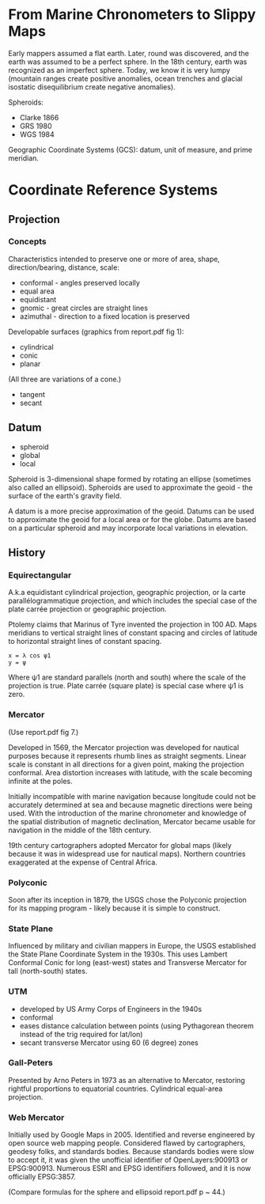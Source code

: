# From Marine Chronometers to Slippy Maps

Early mappers assumed a flat earth.  Later, round was discovered, and the earth was assumed to be a perfect sphere.  In the 18th century, earth was recognized as an imperfect sphere.  Today, we know it is very lumpy (mountain ranges create positive anomalies, ocean trenches and glacial isostatic disequilibrium create negative anomalies).

Spheroids:

 * Clarke 1866
 * GRS 1980
 * WGS 1984

Geographic Coordinate Systems (GCS): datum, unit of measure, and prime meridian.

# Coordinate Reference Systems

## Projection

### Concepts

Characteristics intended to preserve one or more of area, shape, direction/bearing, distance, scale:

 * conformal - angles preserved locally
 * equal area
 * equidistant
 * gnomic - great circles are straight lines
 * azimuthal - direction to a fixed location is preserved

Developable surfaces (graphics from report.pdf fig 1):

 * cylindrical
 * conic
 * planar

(All three are variations of a cone.)

 * tangent
 * secant

## Datum

 * spheroid
 * global
 * local

Spheroid is 3-dimensional shape formed by rotating an ellipse (sometimes also called an ellipsoid).  Spheroids are used to approximate the geoid - the surface of the earth's gravity field.

A datum is a more precise approximation of the geoid.  Datums can be used to approximate the geoid for a local area or for the globe.  Datums are based on a particular spheroid and may incorporate local variations in elevation.

## History

### Equirectangular

A.k.a equidistant cylindrical projection, geographic projection, or la carte parallélogrammatique projection, and which includes the special case of the plate carrée projection or geographic projection.

Ptolemy claims that Marinus of Tyre invented the projection in 100 AD.  Maps meridians to vertical straight lines of constant spacing and circles of latitude to horizontal straight lines of constant spacing.

    x = λ cos ψ1
    y = ψ

Where ψ1 are standard parallels (north and south) where the scale of the projection is true.  Plate carrée (square plate) is special case where ψ1 is zero.


### Mercator

(Use report.pdf fig 7.)

Developed in 1569, the Mercator projection was developed for nautical purposes because it represents rhumb lines as straight segments.  Linear scale is constant in all directions for a given point, making the projection conformal.  Area distortion increases with latitude, with the scale becoming infinite at the poles.

Initially incompatible with marine navigation because longitude could not be accurately determined at sea and because magnetic directions were being used.  With the introduction of the marine chronometer and knowledge of the spatial distribution of magnetic declination, Mercator became usable for navigation in the middle of the 18th century.

19th century cartographers adopted Mercator for global maps (likely because it was in widespread use for nautical maps).  Northern countries exaggerated at the expense of Central Africa.


### Polyconic

Soon after its inception in 1879, the USGS chose the Polyconic projection for its mapping program - likely because it is simple to construct.

### State Plane

Influenced by military and civilian mappers in Europe, the USGS established the State Plane Coordinate System in the 1930s.  This uses Lambert Conformal Conic for long (east-west) states and Transverse Mercator for tall (north-south) states.

### UTM

 * developed by US Army Corps of Engineers in the 1940s
 * conformal
 * eases distance calculation between points (using Pythagorean theorem instead of the trig required for lat/lon)
 * secant transverse Mercator using 60 (6 degree) zones

### Gall-Peters

Presented by Arno Peters in 1973 as an alternative to Mercator, restoring rightful proportions to equatorial countries.  Cylindrical equal-area projection.

### Web Mercator

Initially used by Google Maps in 2005.  Identified and reverse engineered by open source web mapping people.  Considered flawed by cartographers, geodesy folks, and standards bodies.  Because standards bodies were slow to accept it, it was given the unofficial identifier of OpenLayers:900913 or EPSG:900913.  Numerous ESRI and EPSG identifiers followed, and it is now officially EPSG:3857.

(Compare formulas for the sphere and ellipsoid report.pdf p ~ 44.)
